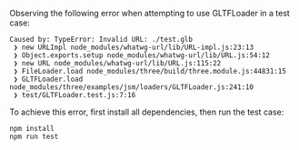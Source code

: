 Observing the following error when attempting to use GLTFLoader in a test case:
```
Caused by: TypeError: Invalid URL: ./test.glb
 ❯ new URLImpl node_modules/whatwg-url/lib/URL-impl.js:23:13
 ❯ Object.exports.setup node_modules/whatwg-url/lib/URL.js:54:12
 ❯ new URL node_modules/whatwg-url/lib/URL.js:115:22
 ❯ FileLoader.load node_modules/three/build/three.module.js:44831:15
 ❯ GLTFLoader.load node_modules/three/examples/jsm/loaders/GLTFLoader.js:241:10
 ❯ test/GLTFLoader.test.js:7:16
```

To achieve this error, first install all dependencies, then run the test case:
```
npm install
npm run test
```
